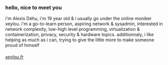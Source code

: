 ### hello, nice to meet you

i'm Alexis Déhu, i'm 19 year old & i usually go under the online moniker xeylou. i'm a go-to-learn person, aspiring network & sysadmin, interested in network complexity, low-high level programming, virtualization & containerization, privacy, security & hardware topics. additionnaly, i like helping as much as i can, trying to give the little more to make someone proud of himself

###### [xeylou.fr](https://xeylou.fr/)
